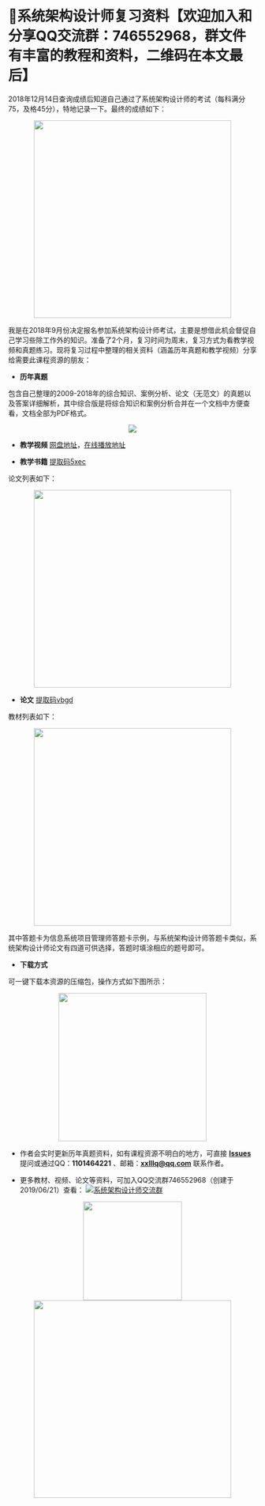 # :100:系统架构设计师复习资料【欢迎加入和分享QQ交流群：746552968，群文件有丰富的教程和资料，二维码在本文最后】

2018年12月14日查询成绩后知道自己通过了系统架构设计师的考试（每科满分75，及格45分），特地记录一下。最终的成绩如下： 
<div align="center">
  <kbd><img src="https://raw.githubusercontent.com/xxlllq/2018_system_architect/master/%E9%A1%B9%E7%9B%AE%E5%9B%BE%E7%89%87/result.png" width=400 />
    </kbd>
   </div>

我是在2018年9月份决定报名参加系统架构设计师考试，主要是想借此机会督促自己学习些除工作外的知识。准备了2个月，复习时间为周末，复习方式为看教学视频和真题练习。现将复习过程中整理的相关资料（涵盖历年真题和教学视频）分享给需要此课程资源的朋友：

- **历年真题**

包含自己整理的2009-2018年的综合知识、案例分析、论文（无范文）的真题以及答案详细解析，其中综合版是将综合知识和案例分析合并在一个文档中方便查看，文档全部为PDF格式。
<div align="center">
   <kbd><img src="https://raw.githubusercontent.com/xxlllq/2018_system_architect/master/%E9%A1%B9%E7%9B%AE%E5%9B%BE%E7%89%87/years.png"/>
      </kbd>
  </div>

- **教学视频**
[网盘地址](https://github.com/xxlllq/2018_system_architect/issues/1)，[在线播放地址](https://www.bilibili.com/video/av59116559)

- **教学书籍**
[提取码5xec](https://pan.baidu.com/s/1n9DCpbHrRvg6O_i7QQNlBw)

论文列表如下：
<div align="center">
   <kbd><img src="https://raw.githubusercontent.com/xxlllq/2018_system_architect/master/%E9%A1%B9%E7%9B%AE%E5%9B%BE%E7%89%87/books.png" width=400 />
      </kbd>
  </div>


- **论文**
[提取码vbgd](https://pan.baidu.com/s/1A5f4zY1y-9Jh1de1DSA3Ig)

教材列表如下：
<div align="center">
   <kbd><img src="https://raw.githubusercontent.com/xxlllq/2018_system_architect/master/%E9%A1%B9%E7%9B%AE%E5%9B%BE%E7%89%87/pp.png" width=400 />
      </kbd>
  </div>
  
其中答题卡为信息系统项目管理师答题卡示例，与系统架构设计师答题卡类似，系统架构设计师论文有四道可供选择，答题时填涂相应的题号即可。

- **下载方式**

可一键下载本资源的压缩包，操作方式如下图所示：
<div align="center">
 <kbd>
 <img src="https://raw.githubusercontent.com/xxlllq/2018_system_architect/master/%E9%A1%B9%E7%9B%AE%E5%9B%BE%E7%89%87/download.png" width=300 />
 </kbd> 
 </div>

- 作者会实时更新历年真题资料，如有课程资源不明白的地方，可直接 [**Issues**](https://github.com/xxlllq/2018_system_architect/issues) 提问或通过QQ：**1101464221** 、邮箱：**xxlllq@qq.com** 联系作者。

-  更多教材、视频、论文等资料，可加入QQ交流群746552968（创建于2019/06/21）查看： 
<a target="_blank" href="//shang.qq.com/wpa/qunwpa?idkey=f205298d78e7a6a749bf60a7b66b432abf0aab3a2b6c5b070eb5b7da39d13ef2"><img border="0" src="https://pub.idqqimg.com/wpa/images/group.png" alt="系统架构设计师交流群" title="系统架构设计师交流群"></a>
<div align="center">
 <kbd>
 <img src="https://raw.githubusercontent.com/xxlllq/2018_system_architect/master/%E9%A1%B9%E7%9B%AE%E5%9B%BE%E7%89%87/group.jpg" width=200 />
 </kbd> 
  <kbd>
 <img src="https://raw.githubusercontent.com/xxlllq/2018_system_architect/master/%E9%A1%B9%E7%9B%AE%E5%9B%BE%E7%89%87/qqfile.png" width=400 />
 </kbd> 
 </div>
